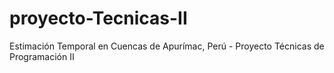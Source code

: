 # proyecto-Tecnicas-II
Estimación Temporal en Cuencas de Apurímac, Perú - Proyecto Técnicas de Programación II
